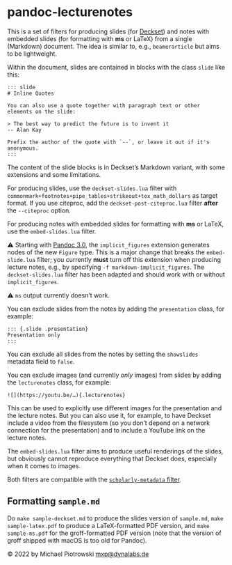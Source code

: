 # pandoc-lecturenotes

This is a set of filters for producing slides (for [Deckset](https://www.deckset.com/)) and notes with embedded slides (for formatting with **ms** or LaTeX) from a single (Markdown) document.  The idea is similar to, e.g., `beamerarticle` but aims to be lightweight.

Within the document, slides are contained in blocks with the class `slide` like this:

```
::: slide
# Inline Quotes

You can also use a quote together with paragraph text or other elements on the slide:

> The best way to predict the future is to invent it  
-- Alan Kay

Prefix the author of the quote with `--`, or leave it out if it's anonymous.
:::
```

The content of the slide blocks is in Deckset’s Markdown variant, with some extensions and some limitations.

For producing slides, use the `deckset-slides.lua` filter with `commonmark+footnotes+pipe_tables+strikeout+tex_math_dollars` as target format.  If you use citeproc, add the `deckset-post-citeproc.lua` filter **after** the `--citeproc` option.

For producing notes with embedded slides for formatting with **ms** or LaTeX, use the `embed-slides.lua` filter.

⚠ Starting with [Pandoc 3.0](https://pandoc.org/releases.html#pandoc-3.0-2023-01-18), the `implicit_figures` extension generates nodes of the new `Figure` type.  This is a major change that breaks the `embed-slide.lua` filter; you currently **must** turn off this extension when producing lecture notes, e.g., by specifying `-f markdown-implicit_figures`.  The `deckset-slides.lua` filter has been adapted and should work with or without `implicit_figures`.

⚠ `ms` output currently doesn’t work.

You can exclude slides from the notes by adding the `presentation` class, for example:

```
::: {.slide .presentation}
Presentation only
:::
```

You can exclude all slides from the notes by setting the `showslides` metadata field to `false`. 

You can exclude images (and currently *only* images) from slides by adding the `lecturenotes` class, for example:

```
![](https://youtu.be/…){.lecturenotes}
```

This can be used to explicitly use different images for the presentation and the lecture notes.  But you can also use it, for example, to have Deckset include a video from the filesystem (so you don’t depend on a network connection for the presentation) and to include a YouTube link on the lecture notes.

The `embed-slides.lua` filter aims to produce useful renderings of the slides, but obviously cannot reproduce everything that Deckset does, especially when it comes to images.

Both filters are compatible with the [`scholarly-metadata` filter](https://github.com/pandoc/lua-filters/tree/master/scholarly-metadata).

## Formatting `sample.md`

Do `make sample-deckset.md` to produce the slides version of `sample.md`, `make sample-latex.pdf` to produce a LaTeX-formatted PDF version, and `make sample-ms.pdf` for the groff-formatted PDF version (note that the version of groff shipped with macOS is too old for Pandoc).

© 2022 by Michael Piotrowski <mxp@dynalabs.de>

